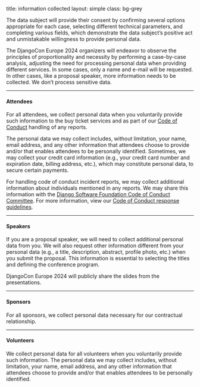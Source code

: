 title: information collected
layout: simple
class: bg-grey

The data subject will provide their consent by confirming several options appropriate for each case, selecting different technical parameters, and completing various fields, which demonstrate the data subject’s positive act and unmistakable willingness to provide personal data.

The DjangoCon Europe 2024 organizers will endeavor to observe the principles of proportionality and necessity by performing a case-by-case analysis, adjusting the need for processing personal data when providing different services. In some cases, only a name and e-mail will be requested. In other cases, like a proposal speaker, more information needs to be collected. We don’t process sensitive data.

<hr/>

#### Attendees

For all attendees, we collect personal data when you voluntarily provide such information to the buy ticket services and as part of our [Code of Conduct](/conduct/code_of_conduct/) handling of any reports.

The personal data we may collect includes, without limitation, your name, email address, and any other information that attendees choose to provide and/or that enables attendees to be personally identified. Sometimes, we may collect your credit card information (e.g., your credit card number and expiration date, billing address, etc.), which may constitute personal data, to secure certain payments.

For handling code of conduct incident reports, we may collect additional information about individuals mentioned in any reports. We may share this information with the [Django Software Foundation Code of Conduct Committee](https://www.djangoproject.com/foundation/committees/#conduct). For more information, view our [Code of Conduct response guidelines](/conduct/response_guide/).

<hr/>

#### Speakers

If you are a proposal speaker, we will need to collect additional personal data from you. We will also request other information different from your personal data (e.g., a title, description, abstract, profile photo, etc.) when you submit the proposal. This information is essential to selecting the titles and defining the conference program.

DjangoCon Europe 2024 will publicly share the slides from the presentations.

<hr/>

#### Sponsors

For all sponsors, we collect personal data necessary for our contractual relationship.

<hr/>

#### Volunteers

We collect personal data for all volunteers when you voluntarily provide such information. The personal data we may collect includes, without limitation, your name, email address, and any other information that attendees choose to provide and/or that enables attendees to be personally identified.
